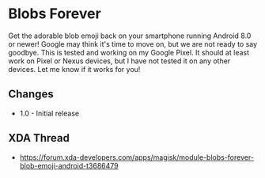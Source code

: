 # Blobs Forever
Get the adorable blob emoji back on your smartphone running Android 8.0 or newer! Google may think it's time to move on, but we are not ready to say goodbye. This is tested and working on my Google Pixel. It should at least work on Pixel or Nexus devices, but I have not tested it on any other devices. Let me know if it works for you!

## Changes
* 1.0 - Initial release

## XDA Thread
* https://forum.xda-developers.com/apps/magisk/module-blobs-forever-blob-emoji-android-t3686479